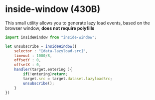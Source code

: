 # inside-window (430B)

This small utility allows you to generate lazy load events, based on the browser window, **does not require polyfills**

```js
import insideWindow from "inside-window";

let unsubscribe = insideWindow({
    selector : "[data-lazyload-src]",
    timeout : 1000/8,
    offsetY : 0,
    offsetX : 0,
    handler(target,entering ){
        if(!entering)return;
        target.src = target.dataset.lazyloadSrc;
        unsubscribe();
    }
})
```


